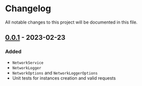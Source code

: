 # Changelog

All notable changes to this project will be documented in this file.

## [0.0.1] - 2023-02-23

### Added
- `NetworkService`
- `NetworkLogger`
- `NetworkOptions` and `NetworkLoggerOptions`
- Unit tests for instances creation and valid requests

[0.0.1]: https://github.com/mentallyunstable/flutter_network/commits/v0.0.1